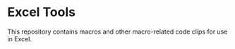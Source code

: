 # Excel Tools

This repository contains macros and other macro-related code clips for use in Excel.
